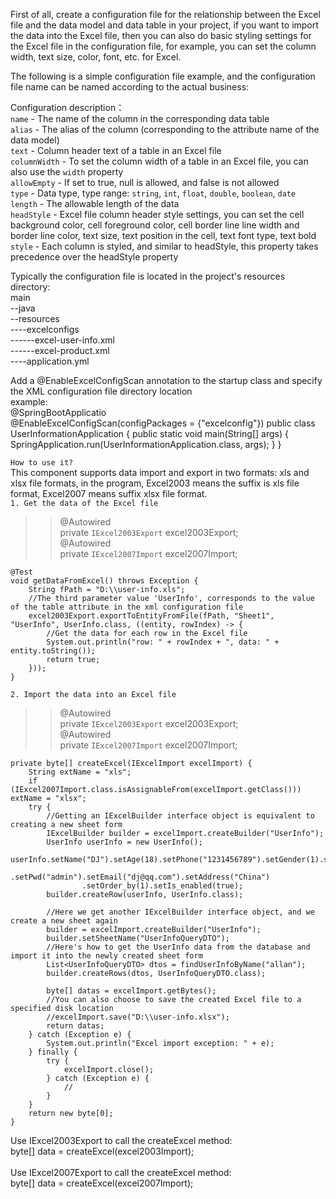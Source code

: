 First of all, create a configuration file for the relationship between the Excel file and the data model and data table in your project, if you want to import the data into the Excel file, then you can also do basic styling settings for the Excel file in the configuration file, for example, you can set the column width, text size, color, font, etc. for Excel.

The following is a simple configuration file example, and the configuration file name can be named according to the actual business:
<?xml version="1.0" encoding="UTF-8" standalone="no"?>
<FieldMappings table="UserInfo"
               title="User information"
               headStyle="text-align:center;text-valign:center;background-color:green;color:white;border-width:1px;border-color:yellow;">
    <column alias="id" allowEmpty="true" columnWidth="500" length="36" name="id" text="id" type="string" index="1" style="" />
    <column alias="order_by" allowEmpty="false" columnWidth="100" name="order_by" text="Serial" type="int" index="2" style="" />
    <column alias="uid" allowEmpty="false" columnWidth="100" length="50" name="uid" text="Account" type="string" index="3" style=""/>
    <column alias="pwd" allowEmpty="false" columnWidth="100" length="50" name="pwd" text="Password" type="string" index="4" style=""/>
    <column alias="user_type" allowEmpty="true" columnWidth="120" length="0" name="user_type" text="UserType" index="5" style=""/>
    <column alias="name" allowEmpty="false" columnWidth="100" length="5" name="name" text="Name" type="string" index="6" style=""/>
    <column alias="gender" allowEmpty="false" columnWidth="80" length="1" name="gender" text="Gender" type="int" index="7" style=""/>
    <column alias="age" allowEmpty="true" columnWidth="80" name="age" text="Age" type="int" index="8" style=""/>
    <column alias="phone" allowEmpty="false" columnWidth="180" length="20" name="phone" text="Phone" type="string" index="9" style=""/>
    <!--If the column has children, it means that the parent column needs to be displayed across columns-->
    <column alias="course" name="course" text="Course" index="10">
        <column alias="chemistry" allowEmpty="true" columnWidth="120" length="0" name="chinese" text="Chemistry" type="float" index="2" style=""/>
        <column alias="physics" allowEmpty="true" columnWidth="120" length="0" name="physics" text="Physics" type="float" index="1" style=""/>
    </column>
    <column alias="email" allowEmpty="true" columnWidth="200" length="200" name="email" text="Email" type="string" index="11" style=""/>
    <column alias="address" allowEmpty="true" width="300" length="100" name="address" text="Address" type="string" index="12" style=""/>
    <column alias="is_enabled" allowEmpty="false" columnWidth="100" name="is_enabled" text="Enable" type="boolean" index="13" style="" />
    <column alias="create_time" allowEmpty="true" columnWidth="280" name="create_time" text="CreateDate" type="date" index="14" style="" />
</FieldMappings>

Configuration description：<br>
`name` - The name of the column in the corresponding data table<br>
`alias` - The alias of the column (corresponding to the attribute name of the data model)<br>
`text` - Column header text of a table in an Excel file<br>
`columnWidth` - To set the column width of a table in an Excel file, you can also use the `width` property<br>
`allowEmpty` - If set to true, null is allowed, and false is not allowed<br>
`type` - Data type, type range: `string`, `int`, `float`, `double`, `boolean`, `date`<br>
`length` - The allowable length of the data<br>
`headStyle` - Excel file column header style settings, you can set the cell background color, cell foreground color, cell border line line width and border line color, text size, text position in the cell, text font type, text bold<br>
`style` - Each column is styled, and similar to headStyle, this property takes precedence over the headStyle property<br>

Typically the configuration file is located in the project's resources directory:<br>
main<br>
--java<br>
--resources<br>
----excelconfigs<br>
------excel-user-info.xml<br>
------excel-product.xml<br>
----application.yml<br>

Add a @EnableExcelConfigScan annotation to the startup class and specify the XML configuration file directory location<br>
example:<br>
@SpringBootApplicatio<br>
@EnableExcelConfigScan(configPackages = {"excelconfig"})
public class UserInformationApplication {
    public static void main(String[] args) {
        SpringApplication.run(UserInformationApplication.class, args);
    }
}

`How to use it?`<br>
This component supports data import and export in two formats: xls and xlsx file formats, in the program, Excel2003 means the suffix is xls file format, Excel2007 means suffix xlsx file format.<br>
`1. Get the data of the Excel file`<br>
>>@Autowired<br>
>>private `IExcel2003Export` excel2003Export;<br>
>>@Autowired<br>
>>private `IExcel2007Import` excel2007Import;<br>

    @Test
    void getDataFromExcel() throws Exception {        
        String fPath = "D:\\user-info.xls";
        //The third parameter value 'UserInfo', corresponds to the value of the table attribute in the xml configuration file
        excel2003Export.exportToEntityFromFile(fPath, "Sheet1", "UserInfo", UserInfo.class, ((entity, rowIndex) -> {
            //Get the data for each row in the Excel file
            System.out.println("row: " + rowIndex + ", data: " + entity.toString());
            return true;
        }));
    }
   
`2. Import the data into an Excel file`<br>
>>@Autowired<br>
>>private `IExcel2003Export` excel2003Export;<br>
>>@Autowired<br>
>>private `IExcel2007Import` excel2007Import;<br>
   
    private byte[] createExcel(IExcelImport excelImport) {
        String extName = "xls";
        if (IExcel2007Import.class.isAssignableFrom(excelImport.getClass())) extName = "xlsx";   
        try {
            //Getting an IExcelBuilder interface object is equivalent to creating a new sheet form
            IExcelBuilder builder = excelImport.createBuilder("UserInfo");
            UserInfo userInfo = new UserInfo();
            userInfo.setName("DJ").setAge(18).setPhone("1231456789").setGender(1).setUid("admin")
                    .setPwd("admin").setEmail("dj@qq.com").setAddress("China")
                    .setOrder_by(1).setIs_enabled(true);
            builder.createRow(userInfo, UserInfo.class);

            //Here we get another IExcelBuilder interface object, and we create a new sheet again
            builder = excelImport.createBuilder("UserInfo");
            builder.setSheetName("UserInfoQueryDTO");
            //Here's how to get the UserInfo data from the database and import it into the newly created sheet form
            List<UserInfoQueryDTO> dtos = findUserInfoByName("allan");
            builder.createRows(dtos, UserInfoQueryDTO.class);

            byte[] datas = excelImport.getBytes();
            //You can also choose to save the created Excel file to a specified disk location
            //excelImport.save("D:\\user-info.xlsx");
            return datas;
        } catch (Exception e) {
            System.out.println("Excel import exception: " + e);
        } finally {
            try {
                excelImport.close();
            } catch (Exception e) {
                //
            }
        }
        return new byte[0];
    }

Use IExcel2003Export to call the createExcel method:<br>
byte[] data = createExcel(excel2003Import);<br>
<br>
Use IExcel2007Export to call the createExcel method:<br>
byte[] data = createExcel(excel2007Import);
